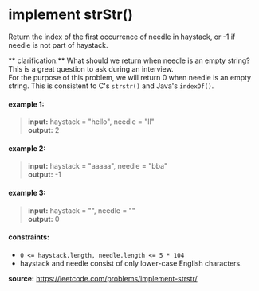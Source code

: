# implement strStr()
Return the index of the first occurrence of needle in haystack, or -1 if needle is not part of haystack.

** clarification:**
What should we return when needle is an empty string? This is a great question to ask during an interview.  
For the purpose of this problem, we will return 0 when needle is an empty string. This is consistent to C's `strstr()` and Java's `indexOf()`.

#### example 1:
> **input:** haystack = "hello", needle = "ll"  
> **output:** 2

#### example 2:
> **input:** haystack = "aaaaa", needle = "bba"  
> **output:** -1

#### example 3:
> **input:** haystack = "", needle = ""  
> **output:** 0
 
#### constraints:
* `0 <= haystack.length, needle.length <= 5 * 104`
* haystack and needle consist of only lower-case English characters.

**source:** https://leetcode.com/problems/implement-strstr/
